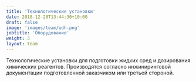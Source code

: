 ```yaml
---
title: 'Технологические установки'
date: 2018-12-20T13:44:30+10:00
draft: false
image: 'images/team/udh.png'
jobtitle: 'Оборудование'
weight: 3
layout: team
---
```


Технологические установки для подготовки жидких сред и дозирования химических реагентов. Производятся согласно инжиниринговой документации подготовленной заказчиком или третьей стороной.
